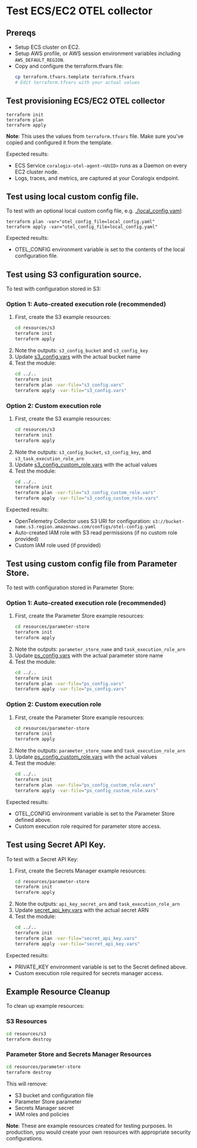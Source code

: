 # Test ECS/EC2 OTEL collector

## Prereqs

* Setup ECS cluster on EC2.
* Setup AWS profile, or AWS session environment variables including ```AWS_DEFAULT_REGION```.
* Copy and configure the terraform.tfvars file:
  ```bash
  cp terraform.tfvars.template terraform.tfvars
  # Edit terraform.tfvars with your actual values
  ```

## Test provisioning ECS/EC2 OTEL collector

```
terraform init
terraform plan
terraform apply
```

**Note**: This uses the values from `terraform.tfvars` file. Make sure you've copied and configured it from the template.

Expected results:
* ECS Service ```coralogix-otel-agent-<UUID>``` runs as a Daemon on every EC2 cluster node.
* Logs, traces, and metrics, are captured at your Coralogix endpoint.

## Test using local custom config file.

To test with an optional local custom config file, e.g. [./local_config.yaml](./local_config.yaml):

```
terraform plan -var="otel_config_file=local_config.yaml"
terraform apply -var="otel_config_file=local_config.yaml"
```

Expected results:
* OTEL_CONFIG environment variable is set to the contents of the local configuration file.

## Test using S3 configuration source.

To test with configuration stored in S3:

### Option 1: Auto-created execution role (recommended)
1. First, create the S3 example resources:
   ```bash
   cd resources/s3
   terraform init
   terraform apply
   ```
2. Note the outputs: `s3_config_bucket` and `s3_config_key`
3. Update [s3_config.vars](./s3_config.vars) with the actual bucket name
4. Test the module:
   ```bash
   cd ../..
   terraform init
   terraform plan -var-file="s3_config.vars"
   terraform apply -var-file="s3_config.vars"
   ```

### Option 2: Custom execution role
1. First, create the S3 example resources:
   ```bash
   cd resources/s3
   terraform init
   terraform apply
   ```
2. Note the outputs: `s3_config_bucket`, `s3_config_key`, and `s3_task_execution_role_arn`
3. Update [s3_config_custom_role.vars](./s3_config_custom_role.vars) with the actual values
4. Test the module:
   ```bash
   cd ../..
   terraform init
   terraform plan -var-file="s3_config_custom_role.vars"
   terraform apply -var-file="s3_config_custom_role.vars"
   ```

Expected results:
* OpenTelemetry Collector uses S3 URI for configuration: `s3://bucket-name.s3.region.amazonaws.com/configs/otel-config.yaml`
* Auto-created IAM role with S3 read permissions (if no custom role provided)
* Custom IAM role used (if provided)

## Test using custom config file from Parameter Store.

To test with configuration stored in Parameter Store:

### Option 1: Auto-created execution role (recommended)
1. First, create the Parameter Store example resources:
   ```bash
   cd resources/parameter-store
   terraform init
   terraform apply
   ```
2. Note the outputs: `parameter_store_name` and `task_execution_role_arn`
3. Update [ps_config.vars](./ps_config.vars) with the actual parameter store name
4. Test the module:
   ```bash
   cd ../..
   terraform init
   terraform plan -var-file="ps_config.vars"
   terraform apply -var-file="ps_config.vars"
   ```

### Option 2: Custom execution role
1. First, create the Parameter Store example resources:
   ```bash
   cd resources/parameter-store
   terraform init
   terraform apply
   ```
2. Note the outputs: `parameter_store_name` and `task_execution_role_arn`
3. Update [ps_config_custom_role.vars](./ps_config_custom_role.vars) with the actual values
4. Test the module:
   ```bash
   cd ../..
   terraform init
   terraform plan -var-file="ps_config_custom_role.vars"
   terraform apply -var-file="ps_config_custom_role.vars"
   ```

Expected results:
* OTEL_CONFIG environment variable is set to the Parameter Store defined above.
* Custom execution role required for parameter store access.

## Test using Secret API Key.

To test with a Secret API Key:
1. First, create the Secrets Manager example resources:
   ```bash
   cd resources/parameter-store
   terraform init
   terraform apply
   ```
2. Note the outputs: `api_key_secret_arn` and `task_execution_role_arn`
3. Update [secret_api_key.vars](./secret_api_key.vars) with the actual secret ARN
4. Test the module:
   ```bash
   cd ../..
   terraform init
   terraform plan -var-file="secret_api_key.vars"
   terraform apply -var-file="secret_api_key.vars"
   ```

Expected results:
* PRIVATE_KEY environment variable is set to the Secret defined above.
* Custom execution role required for secrets manager access.


## Example Resource Cleanup

To clean up example resources:

### S3 Resources
```bash
cd resources/s3
terraform destroy
```

### Parameter Store and Secrets Manager Resources
```bash
cd resources/parameter-store
terraform destroy
```

This will remove:
* S3 bucket and configuration file
* Parameter Store parameter
* Secrets Manager secret
* IAM roles and policies

**Note**: These are example resources created for testing purposes. In production, you would create your own resources with appropriate security configurations.
